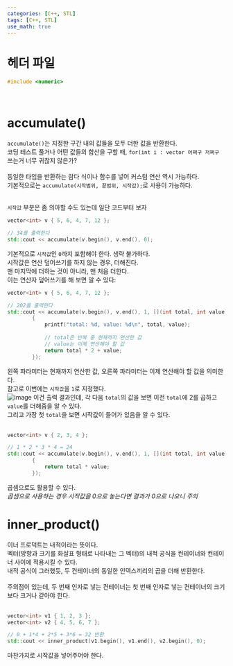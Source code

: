 ```yaml
---
categories: [C++, STL]
tags: [C++, STL]
use_math: true
---
```

# 헤더 파일
```cpp
#include <numeric>
```
<br>


# accumulate()
`accumulate()`는 지정한 구간 내의 값들을 모두 더한 값을 반환한다.  
코딩 테스트 풀거나 어떤 값들의 합산을 구할 때, `for(int i : vector 어쩌구 저쩌구` 쓰는거 너무 귀찮지 않은가?  
<br>
동일한 타입을 반환하는 람다 식이나 함수를 넣어 커스텀 연산 역시 가능하다.  
기본적으로는 `accumulate(시작범위, 끝범위, 시작값);`로 사용이 가능하다.  
<br>

`시작값` 부분은 좀 의아할 수도 있는데 일단 코드부터 보자  
```cpp
vector<int> v { 5, 6, 4, 7, 12 };

// 34를 출력한다
std::cout << accumulate(v.begin(), v.end(), 0);
```
기본적으로 `시작값`인 `0`까지 포함해야 한다. 생략 불가하다.  
시작값은 연산 덮어쓰기를 하지 않는 경우, 더해진다.  
맨 마지막에 더하는 것이 아니라, 맨 처음 더한다.  
이는 연산자 덮어쓰기를 해 보면 알 수 있다:  
```cpp
vector<int> v { 5, 6, 4, 7, 12 };

// 202를 출력한다
std::cout << accumulate(v.begin(), v.end(), 1, [](int total, int value) -> int
		{
			printf("total: %d, value: %d\n", total, value);
			
			// total은 반복 중 현재까지 연산한 값
			// value는 이제 연산해야 할 값
			return total * 2 + value;
		});
```
왼쪽 파라미터는 현재까지 연산한 값, 오른쪽 파라미터는 이제 연산해야 할 값을 의미한다.  
참고로 이번에는 `시작값`을 `1`로 지정했다.  
![image](https://github.com/Time-of/Time-of.github.io/assets/83389425/1a60552a-2a70-4b14-bab9-4d76d95269f6)
이건 출력 결과인데, 각 다음 `total`의 값을 보면 이전 `total`에 2를 곱하고 `value`를 더해줌을 알 수 있다.  
그리고 가장 첫 `total`을 보면 시작값이 들어가 있음을 알 수 있다.  
<br>

```cpp
vector<int> v { 2, 3, 4 };

// 1 * 2 * 3 * 4 = 24
std::cout << accumulate(v.begin(), v.end(), 1, [](int total, int value) -> int
		{
			return total * value;
		});
```
곱셈으로도 활용할 수 있다.  
*곱셈으로 사용하는 경우 시작값을 0으로 놓는다면 결과가 0으로 나오니 주의*
<br>

# inner_product()
이너 프로덕트는 내적이라는 뜻이다.  
벡터(방향과 크기를 화살표 형태로 나타내는 그 벡터)의 내적 공식을 컨테이너와 컨테이너 사이에 적용시킬 수 있다.  
내적 공식이 그러했듯, 두 컨테이너의 동일한 인덱스끼리의 곱을 더해 반환한다.  
<br>
주의점이 있는데, 두 번째 인자로 넣는 컨테이너는 첫 번째 인자로 넣는 컨테이너의 크기보다 크거나 같아야 한다.  
<br>

```cpp
vector<int> v1 { 1, 2, 3 };
vector<int> v2 { 4, 5, 6, 7 };

// 0 + 1*4 + 2*5 + 3*6 = 32 반환
std::cout << inner_product(v1.begin(), v1.end(), v2.begin(), 0);
```
마찬가지로 시작값을 넣어주어야 한다.  

